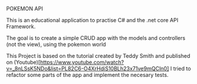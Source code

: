 POKEMON API

This is an educational application to practise C# and the .net core API Framework. 

The goal is to create a simple CRUD app with the models and controllers (not the view), using the pokemon world

This Project is based on the tutorial created by Teddy Smith and published on (Youtube)[https://www.youtube.com/watch?v=_8nLSsK5NDo&list=PL82C6-O4XrHdiS10BLh23x71ve9mQCln0]
I tried to refactor some parts of the app and implement the necesary tests.

